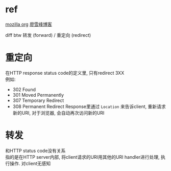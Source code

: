# ref
[mozilla org](https://developer.mozilla.org/en-US/docs/Web/HTTP/Status#redirection_messages)
[廖雪峰博客](https://www.liaoxuefeng.com/wiki/1252599548343744/1328761739935778)

diff btw 转发 (forward) / 重定向 (redirect)

# 重定向
在HTTP response status code的定义里, 只有redirect 3XX  
例如:
- 302 Found
- 301 Moved Permanently
- 307 Temporary Redirect
- 308 Permanent Redirect
Response里通过 `Location` 来告诉client, 重新请求新的URI, 对于浏览器, 会自动再次访问新的URI

# 转发
和HTTP status code没有关系  
指的是在HTTP server内部, 将client请求的URI用其他的URI handler进行处理, 执行操作. 对client无感知
